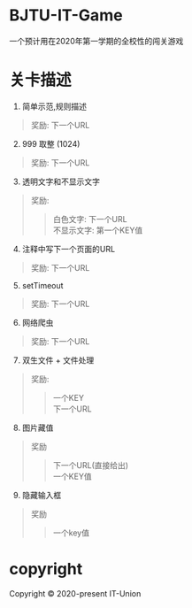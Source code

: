# BJTU-IT-Game
一个预计用在2020年第一学期的全校性的闯关游戏
# 关卡描述
1. 简单示范,规则描述
> 奖励: 下一个URL
2. 999 取整 (1024) 
> 奖励: 下一个URL
3. 透明文字和不显示文字
> 奖励: 
>> 白色文字: 下一个URL   
>> 不显示文字: 第一个KEY值
4. 注释中写下一个页面的URL
> 奖励: 下一个URL
5. setTimeout
> 奖励: 下一个URL
6. 网络爬虫
> 奖励: 下一个URL
7. 双生文件 + 文件处理
> 奖励: 
>> 一个KEY  
>> 下一个URL
8. 图片藏值
> 奖励
>> 下一个URL(直接给出)  
>> 一个KEY值
9. 隐藏输入框
> 奖励
>> 一个key值
# copyright
Copyright :copyright: 2020-present IT-Union 
